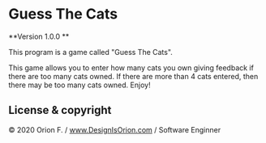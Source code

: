 # Guess The Cats

**Version 1.0.0 **

This program is a game called "Guess The Cats".

This game allows you to enter how many cats you own giving feedback if there are too many cats owned. If there are more than 4 cats entered, then there may be too many cats owned. Enjoy!

## License & copyright

© 2020 Orion F. / www.DesignIsOrion.com / Software Enginner
